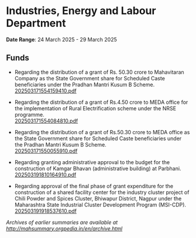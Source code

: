 # Industries, Energy and Labour Department

**Date Range**: 24 March 2025 - 29 March 2025


## Funds
- Regarding the distribution of a grant of Rs. 50.30 crore to Mahavitaran Company as the State Government share for Scheduled Caste beneficiaries under the Pradhan Mantri Kusum B Scheme.\
  [202503171554159410.pdf](https://gr.maharashtra.gov.in/Site/Upload/Government%20Resolutions/English/202503171554159410.pdf)

- Regarding the distribution of a grant of Rs.4.50 crore to MEDA office for the implementation of Rural Electrification scheme under the NRSE programme.\
  [202503171554084810.pdf](https://gr.maharashtra.gov.in/Site/Upload/Government%20Resolutions/English/202503171554084810.pdf)

- Regarding the distribution of a grant of Rs.50.30 crore to MEDA office as the State Government share for Scheduled Caste beneficiaries under the Pradhan Mantri Kusum B Scheme.\
  [202503171550055910.pdf](https://gr.maharashtra.gov.in/Site/Upload/Government%20Resolutions/English/202503171550055910.pdf)

- Regarding granting administrative approval to the budget for the construction of Kamgar Bhavan (administrative building) at Parbhani.\
  [202503191810164910.pdf](https://gr.maharashtra.gov.in/Site/Upload/Government%20Resolutions/English/202503191810164910.pdf)

- Regarding approval of the final phase of grant expenditure for the construction of a shared facility center for the industry cluster project of Chili Powder and Spices Cluster, Bhiwapur District, Nagpur under the Maharashtra State Industrial Cluster Development Program (MSI-CDP).\
  [202503191918537610.pdf](https://gr.maharashtra.gov.in/Site/Upload/Government%20Resolutions/English/202503191918537610.pdf)


*Archives of earlier summaries are available at http://mahsummary.orgpedia.in/en/archive.html*